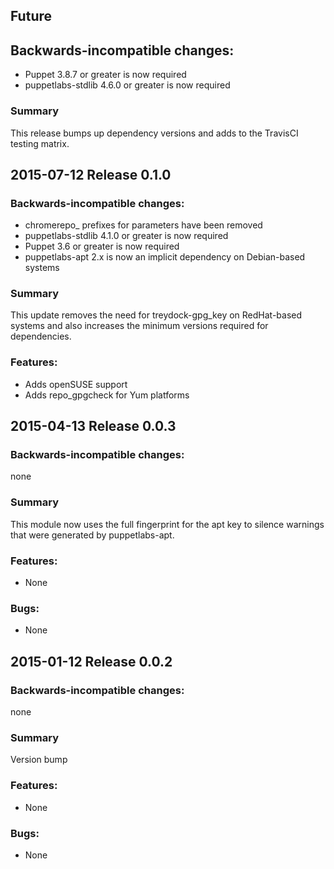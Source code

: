 ## Future

## Backwards-incompatible changes:

- Puppet 3.8.7 or greater is now required
- puppetlabs-stdlib 4.6.0 or greater is now required

### Summary

This release bumps up dependency versions and adds to the TravisCI testing
matrix.

## 2015-07-12 Release 0.1.0

### Backwards-incompatible changes:
- chromerepo_ prefixes for parameters have been removed
- puppetlabs-stdlib 4.1.0 or greater is now required
- Puppet 3.6 or greater is now required
- puppetlabs-apt 2.x is now an implicit dependency on Debian-based systems

### Summary

This update removes the need for treydock-gpg_key on RedHat-based systems and
also increases the minimum versions required for dependencies.

### Features:

- Adds openSUSE support
- Adds repo_gpgcheck for Yum platforms

## 2015-04-13 Release 0.0.3

### Backwards-incompatible changes:

none

### Summary

This module now uses the full fingerprint for the apt key to silence warnings
that were generated by puppetlabs-apt.

### Features:

- None

### Bugs:

- None

## 2015-01-12 Release 0.0.2

### Backwards-incompatible changes:

none

### Summary

Version bump

### Features:

- None

### Bugs:

- None
